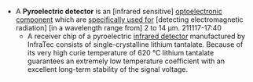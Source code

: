 - A **Pyroelectric detector** is an [infrared sensitive] [optoelectronic component](((yf6pl89dW))) which are [specifically used for](https://www.infratec.eu/sensor-division/service-support/glossary/pyroelectric-detector/) [detecting electromagnetic radiation] [in a wavelength range from] 2 to 14 µm.
211117-17:40
    - A receiver chip of a pyroelectric [infrared detector](https://www.infratec.eu/sensor-division/service-support/glossary/infrared-detector/) manufactured by InfraTec consists of single-crystalline lithium tantalate. Because of its very high curie temperature of 620 °C lithium tantalate guarantees an extremely low temperature coefficient with an excellent long-term stability of the signal voltage.
